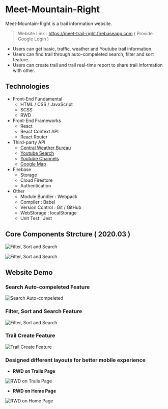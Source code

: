 # Meet-Mountain-Right 
Meet-Mountain-Right is a trail information website.

> Website Link : https://meet-trail-right.firebaseapp.com ( Provide Google Login )

- Users can get basic, traffic, weather and Youtube trail information.
- Users can find trail through auto-compeleted search, filter and sort feature.
- Users can create trail and trail real-time report to share trail information with other.

## Technologies
- Front-End Fundamental
    - HTML / CSS / JavaScript
    - SCSS
    - RWD
- Front-End Frameworks
    - React
    - React Context API
    - React Router
- Third-party API
    - [Central Weather Bureau](https://opendata.cwb.gov.tw/dist/opendata-swagger.html)
    - [Youtube Search](https://developers.google.com/youtube/v3/docs/search/list)
    - [Youtube Channels](https://developers.google.com/youtube/v3/docs/channels)
    - [Google Map](https://developers.google.com/maps/documentation/javascript/tutorial?hl=zh-tw)
- Firebase
    - Storage
    - Cloud Firestore
    - Authentication
- Other 
    - Module Bundler : Webpack
    - Compiler : Babel
    - Version Control : Git / GitHub
    - WebStorage : localStorage
    - Unit Test : Jest

## Core Components Strcture ( 2020.03 )
![Filter, Sort and Search](https://firebasestorage.googleapis.com/v0/b/meet-trail-right.appspot.com/o/projectPictures%2FREADME%2FBasic%20Component%20Strcture%201.png?alt=media&token=7d97c074-8914-453f-9ae4-a2e4f6686df6)

![Filter, Sort and Search](https://firebasestorage.googleapis.com/v0/b/meet-trail-right.appspot.com/o/projectPictures%2FREADME%2FBasic%20Component%20Strcture%202.png?alt=media&token=04d5b8e0-f4be-46e4-9dd3-1dcee227e6c8)

## Website Demo
### Search Auto-compeleted Feature
![Search Auto-compeleted](https://firebasestorage.googleapis.com/v0/b/meet-trail-right.appspot.com/o/projectPictures%2FREADME%2FSearch%20Auto-compeleted%20Feature.gif?alt=media&token=c4fe9778-22d7-439f-9bce-6a4b3e765bc0)

### Filter, Sort and Search Feature
![Filter, Sort and Search](https://firebasestorage.googleapis.com/v0/b/meet-trail-right.appspot.com/o/projectPictures%2FREADME%2Ffilter%2C%20sort%20and%20search%20feature.gif?alt=media&token=87f75af5-bd03-41a4-a15c-c805a2c38310)

### Trail Create Feature
![Trail Create Feature](https://firebasestorage.googleapis.com/v0/b/meet-trail-right.appspot.com/o/projectPictures%2FREADME%2FTrail%20Create%20Feature.gif?alt=media&token=1e189628-f0eb-4fa2-93c1-1fa65790f085)

### Designed different layouts for better mobile experience

- **RWD on Trails Page**

![RWD on Trails Page](https://firebasestorage.googleapis.com/v0/b/meet-trail-right.appspot.com/o/projectPictures%2FREADME%2FRWD%20on%20Trails%20Page.gif?alt=media&token=368c428d-7327-4c31-99c5-a3fd75ca8183)

- **RWD on Home Page**

![RWD on Home Page](https://firebasestorage.googleapis.com/v0/b/meet-trail-right.appspot.com/o/projectPictures%2FREADME%2FRWD%20on%20Home%20Page.gif?alt=media&token=cfb2b507-6e5a-4622-ba37-670cceb1f55d)







